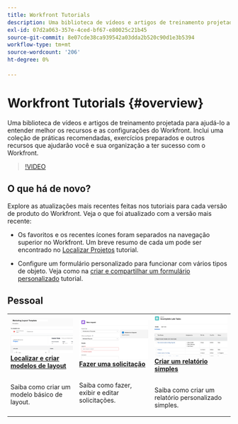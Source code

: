 ```yaml
---
title: Workfront Tutorials
description: Uma biblioteca de vídeos e artigos de treinamento projetada para ajudá-lo a entender melhor os recursos e as configurações do Workfront.  Inclui uma coleção de práticas recomendadas, exercícios preparados e outros recursos que ajudarão você e sua organização a ter sucesso com o Workfront.
exl-id: 07d2a063-357e-4ced-bf67-e80025c21b45
source-git-commit: 8e07cde38ca939542a03dda2b520c90d1e3b5394
workflow-type: tm+mt
source-wordcount: '206'
ht-degree: 0%

---
```


# Workfront Tutorials {#overview}

Uma biblioteca de vídeos e artigos de treinamento projetada para ajudá-lo a entender melhor os recursos e as configurações do Workfront.  Inclui uma coleção de práticas recomendadas, exercícios preparados e outros recursos que ajudarão você e sua organização a ter sucesso com o Workfront.

>[!VIDEO](https://video.tv.adobe.com/v/335063/?quality=12)

<!-- 

This is the landing page of the user guide. It should be the first list item in the TOC.md file. 
See other user landing pages to get ideas. 

-->

## O que há de novo?

Explore as atualizações mais recentes feitas nos tutoriais para cada versão de produto do Workfront. Veja o que foi atualizado com a versão mais recente:

* Os favoritos e os recentes ícones foram separados na navegação superior no Workfront. Um breve resumo de cada um pode ser encontrado no <a href="/help/manage-work/projects/find-projects.md">Localizar Projetos</a> tutorial.

* Configure um formulário personalizado para funcionar com vários tipos de objeto. Veja como na <a href="/help/custom-data/custom-forms/custom-forms-creating-and-sharing-a-custom-form.md">criar e compartilhar um formulário personalizado</a> tutorial.


## Pessoal

<table>
  <tr>
   <td>
      <a href="/help/administration-and-setup/layout-templates/find-layout-templates.md">
      <img alt="Localizar e criar modelos de layout" src="./assets/ltemp_01.png"/>
      </a>
      <div>
         <a href="/help/administration-and-setup/layout-templates/find-layout-templates.md"><strong>Localizar e criar modelos de layout</strong></a>
<!----         <br/><em>foo</em> --->
      </div>
      <p>
        <br/>
         Saiba como criar um modelo básico de layout.
      </p>
    </td>
   <td>
      <a href="/help/manage-work/issues-requests/make-a-request.md">
      <img alt="Fazer uma solicitação" src="./assets/nrequest_01.png"/>
      </a>
      <div>
         <a href="/help/manage-work/issues-requests/make-a-request.md"><strong>Fazer uma solicitação</strong></a>
<!----         <br/><em>foo</em> --->
      </div>
      <p>
      <br/>
         Saiba como fazer, exibir e editar solicitações.
      </p>

<td>
      <a href="/help/reporting/basic-reporting/create-a-simple-report.md">
      <img alt="Criar um relatório simples" src="./assets/sreport_01.png"/>
      </a>
      <div>
         <a href="/help/reporting/basic-reporting/create-a-simple-report.md"><strong>Criar um relatório simples</strong></a>
<!----         <br/><em>foo</em> --->
      </div>
      <p>
        <br/>
         Saiba como criar um relatório personalizado simples.
      </p>
    </td>
  </tr>
</table>
